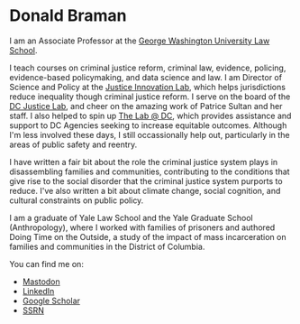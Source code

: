 # Donald Braman 
I am an Associate Professor at the [George Washington University Law School](https://www.law.gwu.edu/).

I teach courses on criminal justice reform, criminal law, evidence, policing, evidence-based policymaking, and data science and law.  I am Director of Science and Policy at the [Justice Innovation Lab](https://justiceinnovationlab.org), which helps jurisdictions reduce inequality though criminal justice reform. I serve on the board of the [DC Justice Lab](https://dcjusticelab.org), and cheer on the amazing work of Patrice Sultan and her staff.  I also helped to spin up [The Lab @ DC](https://thelabprojects.dc.gov), which provides assistance and support to DC Agencies seeking to increase equitable outcomes. Although I'm less involved these days, I still occassionally help out, particularly in the areas of public safety and reentry. 

I have written a fair bit about the role the criminal justice system plays in disassembling families and communities, contributing to the conditions that give rise to the social disorder that the criminal justice system purports to reduce. I've also written a bit about climate change, social cognition, and cultural constraints on public policy. 

I am a graduate of Yale Law School and the Yale Graduate School (Anthropology), where I worked with families of prisoners and authored Doing Time on the Outside, a study of the impact of mass incarceration on families and communities in the District of Columbia.  

You can find me on:
 - <a rel="me" href="https://mastodon.world/@donaldbraman">Mastodon</a>
 - [LinkedIn](https://www.linkedin.com/in/donaldbraman/)
 - [Google Scholar](https://scholar.google.com/citations?user=kyF4Gt0AAAAJ)
 - [SSRN](https://papers.ssrn.com/sol3/cf_dev/AbsByAuth.cfm?per_id=286206)
